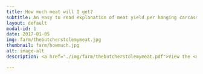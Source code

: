 ```yaml
---
title: How much meat will I get?
subtitle: An easy to read explanation of meat yield per hanging carcass.
layout: default
modal-id: 1
date: 2017-01-05
img: farm/thebutcherstolemymeat.jpg
thumbnail: farm/howmuch.jpg
alt: image-alt
description: <a href="./img/farm/thebutcherstolemymeat.pdf">View the <u>PDF version here</u>.</a>

---
```

